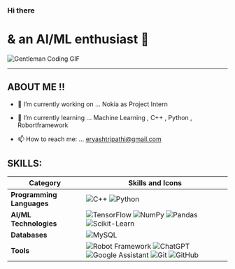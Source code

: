 ### Hi there 

<!--
**Er-Yash/Er-Yash** is a ✨ _special_ ✨ repository because its `README.md` (this file) appears on your GitHub profile.
Here are some ideas to get you started:

- 🤔 I’m looking for help with ...

- 👯 I’m looking to collaborate on ...


- 💬 Ask me about ...  AI/ML

- 😄 Pronouns: ...
- ⚡ Fun fact: ...

| **Data Visualization**    | ![Matplotlib](https://img.shields.io/badge/-Matplotlib-013243?logo=matplotlib&logoColor=white)                                                                                                                                                                                                |
| **Backend as a Service** | ![Firebase](https://img.shields.io/badge/-Firebase-FFCA28?logo=firebase&logoColor=white) ![Heroku](https://img.shields.io/badge/-Heroku-430098?logo=heroku&logoColor=white) ![Vercel](https://img.shields.io/badge/-Vercel-black?logo=vercel&logoColor=white) ![Google Cloud](https:



| **Frontend Development** | ![React](https://img.shields.io/badge/-React-61DAFB?logo=react&logoColor=white) ![HTML5](https://img.shields.io/badge/-HTML5-E34F26?logo=html5&logoColor=white) ![CSS3](https://img.shields.io/badge/-CSS3-1572B6?logo=css3&logoColor=white) ![TailwindCSS](https://img.shields.io/badge/-TailwindCSS-06B6D4?logo=tailwindcss&logoColor=white) ![Next.js](https://img.shields.io/badge/-Next.js-black?logo=next.js&logoColor=white) |
| **Backend Development**  | ![Node.js](https://img.shields.io/badge/-Node.js-339933?logo=node.js&logoColor=white) ![Express.js](https://img.shields.io/badge/-Express.js-gray?logo=express&logoColor=white)                                                                                                                 |
| **AI/ML Technologies**   | ![PyTorch](https://img.shields.io/badge/-PyTorch-EE4C2C?logo=pytorch&logoColor=white) ![TensorFlow](https://img.shields.io/badge/-TensorFlow-FF6F00?logo=tensorflow&logoColor=white) ![NumPy](https://img.shields.io/badge/-NumPy-013243?logo=numpy&logoColor=white) ![Pandas](https://img.shields.io/badge/-Pandas-150458?logo=pandas&logoColor=white) ![Scikit-Learn](https://img.shields.io/badge/-Scikit--Learn-F7931E?logo=scikit-learn&logoColor=white) ![Keras](https://img.shields.io/badge/-Keras-D00000?logo=keras&logoColor=white) |
| **Databases**            | ![MongoDB](https://img.shields.io/badge/-MongoDB-47A248?logo=mongodb&logoColor=white) ![MySQL](https://img.shields.io/badge/-MySQL-4479A1?logo=mysql&logoColor=white)                                                                                                                          |

![Java](https://img.shields.io/badge/-Java-orange?logo=java&logoColor=white) ![PHP](https://img.shields.io/badge/-PHP-777BB4?logo=php&logoColor=white) ![JavaScript](https://img.shields.io/badge/-JavaScript-gray?logo=javascript&logoColor=white) |


| **Data Visualization**    | ![Matplotlib](https://img.shields.io/badge/-Matplotlib-013243?logo=matplotlib&logoColor=white)                                                                                                                                                                                                |
| **Backend as a Service** | ![Firebase](https://img.shields.io/badge/-Firebase-FFCA28?logo=firebase&logoColor=white) ![Heroku](https://img.shields.io/badge/-Heroku-430098?logo=heroku&logoColor=white) ![Vercel](https://img.shields.io/badge/-Vercel-black?logo=vercel&logoColor=white) ![Google Cloud](https://img.shields.io/badge/-Google%20Cloud-4285F4?logo=googlecloud&logoColor=white) |



 ![PyTorch](https://img.shields.io/badge/-PyTorch-EE4C2C?logo=pytorch&logoColor=white) 

  ![Keras](https://img.shields.io/badge/-Keras-D00000?logo=keras&logoColor=white)
  ![Profile Views](https://komarev.com/ghpvc/?username=yourusername&color=blue&style=flat&label=Profile+views)
-->


# & an AI/ML enthusiast 🤖

![Gentleman Coding GIF](https://your-gentleman-coding-gif-url.com)



---

## ABOUT ME !!

 



- 🔭 I’m currently working on ... Nokia as Project Intern
- 🌱 I’m currently learning ... Machine Learning , C++ , Python , Robortframework


- 📫 How to reach me: ... eryashtripathi@gmail.com

<!--
## SKILLS:

| Category               | Skills and Icons                                                                                                                                                                                                                                                                                 |
|------------------------|---------------------------------------------------------------------------------------------------------------------------------------------------------------------------------------------------------------------------------------------------------------------------------------------------|
| **Programming Languages** | ![Python](https://img.shields.io/badge/-Python-blue?logo=python&logoColor=white) ![C++](https://img.shields.io/badge/-C++-00599C?logo=c%2B%2B&logoColor=white)  
                                                                                                                 |
| **AI/ML Technologies**   | ![TensorFlow](https://img.shields.io/badge/-TensorFlow-FF6F00?logo=tensorflow&logoColor=white) ![NumPy](https://img.shields.io/badge/-NumPy-013243?logo=numpy&logoColor=white) ![Pandas](https://img.shields.io/badge/-Pandas-150458?logo=pandas&logoColor=white) ![Scikit-Learn](https://img.shields.io/badge/-Scikit--Learn-F7931E?logo=scikit-learn&logoColor=white) ![Robot Framework](https://img.shields.io/badge/-Robot%20Framework-000000?logo=robot-framework&logoColor=white) |
| **Databases**            | ![MySQL](https://img.shields.io/badge/-MySQL-4479A1?logo=mysql&logoColor=white)                                                                                                                          |

-->


## SKILLS:

| Category                   | Skills and Icons                                                                                                                                                                                                                                 |
|----------------------------|---------------------------------------------------------------------------------------------------------------------------------------------------------------------------------------------------------------------------------------------------|
| **Programming Languages**   | ![C++](https://img.shields.io/badge/-C++-00599C?logo=c%2B%2B&logoColor=white)   ![Python](https://img.shields.io/badge/-Python-blue?logo=python&logoColor=white)                                                                                  |
| **AI/ML Technologies**      | ![TensorFlow](https://img.shields.io/badge/-TensorFlow-FF6F00?logo=tensorflow&logoColor=white) ![NumPy](https://img.shields.io/badge/-NumPy-013243?logo=numpy&logoColor=white) ![Pandas](https://img.shields.io/badge/-Pandas-150458?logo=pandas&logoColor=white) ![Scikit-Learn](https://img.shields.io/badge/-Scikit--Learn-F7931E?logo=scikit-learn&logoColor=white) 
| **Databases**               | ![MySQL](https://img.shields.io/badge/-MySQL-4479A1?logo=mysql&logoColor=white)                                                                                                                                                                |
| **Tools**               | ![Robot Framework](https://img.shields.io/badge/-Robot%20Framework-000000?logo=robot-framework&logoColor=white) ![ChatGPT](https://img.shields.io/badge/chatGPT-74aa9c?style=for-the-badge&logo=openai&logoColor=white)  ![Google Assistant](https://img.shields.io/badge/google%20assistant-4285F4?style=for-the-badge&logo=google%20assistant&logoColor=white)  ![Git](https://img.shields.io/badge/-Git-F05032?logo=git&logoColor=white) ![GitHub](https://img.shields.io/badge/-GitHub-181717?logo=github&logoColor=white)   
                                                     
 
